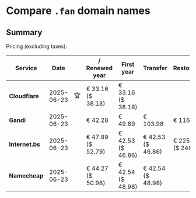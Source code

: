 # Compare `.fan` domain names

## Summary

Pricing (excluding taxes):

| Service | Date |  | / Renewed year | First year | Transfer | Restoration |
|--|--|--|--|--|--|--|
| **Cloudflare** | 2025-06-23 | 🏆 | € 33.16<br>($ 38.18) | € 33.16<br>($ 38.18) |  |  |
| **Gandi** | 2025-06-23 |  | € 42.28 | € 49.89 | € 103.98 | € 116.02 |
| **Internet.bs** | 2025-06-23 |  | € 47.89<br>($ 52.79) | € 42.53<br>($ 46.86) | € 42.53<br>($ 46.86) | € 225.99<br>($ 248.99) |
| **Namecheap** | 2025-06-23 |  | € 44.27<br>($ 50.98) | € 42.54<br>($ 48.98) | € 42.54<br>($ 48.98) |  |
